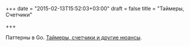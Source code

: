 +++
date = "2015-02-13T15:52:03+03:00"
draft = false
title = "Таймеры, Счетчики"

+++

<p>Паттерны в Go. <a href="https://www.new-bamboo.co.uk/blog/2015/02/10/go-patterns-timers-and-debouncers/">Таймеры, счетчики и другие нюансы</a>.</p>

